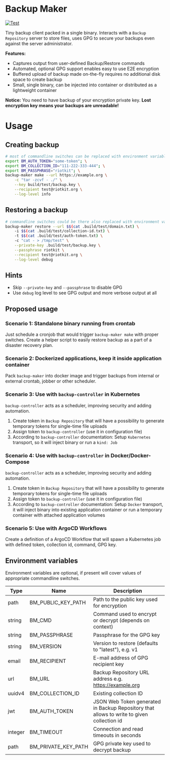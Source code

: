 Backup Maker
============

[![Test](https://github.com/riotkit-org/br-backup-maker/actions/workflows/test.yaml/badge.svg?branch=main)](https://github.com/riotkit-org/br-backup-maker/actions/workflows/test.yaml)

Tiny backup client packed in a single binary. Interacts with a `Backup Repository` server to store files, uses GPG to secure your
backups even against the server administrator.

**Features:**
- Captures output from user-defined Backup/Restore commands
- Automated, optional GPG support enables easy to use E2E encryption
- Buffered upload of backup made on-the-fly requires no additional disk space to create backup
- Small, single binary, can be injected into container or distributed as a lightweight container

**Notice:** You need to have backup of your encryption private key. **Lost encryption key means your backups are unreadable!**

# Usage

## Creating backup

```bash
# most of commandline switches can be replaced with environment variables, check the table in other section of documentation
export BM_AUTH_TOKEN="some-token"; \
export BM_COLLECTION_ID="111-222-333-444"; \
export BM_PASSPHRASE="riotkit"; \
backup-maker make --url https://example.org \
    -c "tar -zcvf - ./" \
    --key build/test/backup.key \
    --recipient test@riotkit.org \
    --log-level info
```

## Restoring a backup

```bash
# commandline switches could be there also replaced with environment variables
backup-maker restore --url $$(cat .build/test/domain.txt) \
    -i $$(cat .build/test/collection-id.txt) \
    -t $$(cat .build/test/auth-token.txt) \
    -c "cat - > /tmp/test" \
    --private-key .build/test/backup.key \
    --passphrase riotkit \
    --recipient test@riotkit.org \
    --log-level debug
```

## Hints

- Skip `--private-key` and `--passphrase` to disable GPG
- Use `debug` log level to see GPG output and more verbose output at all


## Proposed usage

### Scenario 1: Standalone binary running from crontab

Just schedule a cronjob that would trigger `backup-maker make` with proper switches. Create a helper script to easily restore backup as a part
of a disaster recovery plan.

### Scenario 2: Dockerized applications, keep it inside application container

Pack `backup-maker` into docker image and trigger backups from internal or external crontab, jobber or other scheduler.

### Scenario 3: Use with `backup-controller` in Kubernetes

`backup-controller` acts as a scheduler, improving security and adding automation.

1. Create token in `Backup Repository` that will have a possibility to generate temporary tokens for single-time file uploads
2. Assign token to `backup-controller` (use it in configuration file)
3. According to `backup-controller` documentation: Setup `Kubernetes` transport, so it will inject binary or run a `kind: Job`

### Scenario 4: Use with `backup-controller` in Docker/Docker-Compose

`backup-controller` acts as a scheduler, improving security and adding automation.

1. Create token in `Backup Repository` that will have a possibility to generate temporary tokens for single-time file uploads
2. Assign token to `backup-controller` (use it in configuration file)
3. According to `backup-controller` documentation: Setup `Docker` transport, it will inject binary into existing application container or run a temporary container with attached application volumes

### Scenario 5: Use with ArgoCD Workflows

Create a definition of a ArgoCD Workflow that will spawn a Kubernetes job with defined token, collection id, command, GPG key.

Environment variables
---------------------

Environment variables are optional, if present will cover values of appropriate commandline switches.

| Type    | Name                | Description                                                                               |
|---------|---------------------|-------------------------------------------------------------------------------------------|
| path    | BM_PUBLIC_KEY_PATH  | Path to the public key used for encryption                                                |
| string  | BM_CMD              | Command used to encrypt or decrypt (depends on context)                                   |
| string  | BM_PASSPHRASE       | Passphrase for the GPG key                                                                |
| string  | BM_VERSION          | Version to restore (defaults to "latest"), e.g. v1                                        |
| email   | BM_RECIPIENT        | E-mail address of GPG recipient key                                                       |
| url     | BM_URL              | Backup Repository URL address e.g. https://example.org                                    |
| uuidv4  | BM_COLLECTION_ID    | Existing collection ID                                                                    |
| jwt     | BM_AUTH_TOKEN       | JSON Web Token generated in Backup Repository that allows to write to given collection id |
| integer | BM_TIMEOUT          | Connection and read timeouts in seconds                                                   |
| path    | BM_PRIVATE_KEY_PATH | GPG private key used to decrypt backup                                                    |
